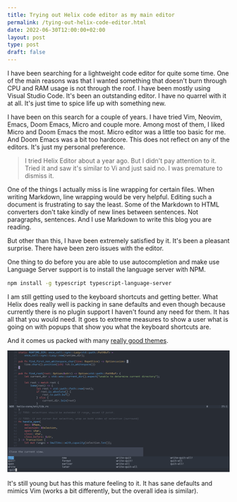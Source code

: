 ```yaml
---
title: Trying out Helix code editor as my main editor
permalink: /tying-out-helix-code-editor.html
date: 2022-06-30T12:00:00+02:00
layout: post
type: post
draft: false
---
```


I have been searching for a lightweight code editor for quite some time. One of
the main reasons was that I wanted something that doesn't burn through CPU and
RAM usage is not through the roof. I have been mostly using Visual Studio Code.
It's been an outstanding editor. I have no quarrel with it at all. It's just
time to spice life up with something new.

I have been on this search for a couple of years. I have tried Vim, Neovim,
Emacs, Doom Emacs, Micro and couple more. Among most of them, I liked Micro and
Doom Emacs the most. Micro editor was a little too basic for me. And Doom Emacs
was a bit too hardcore. This does not reflect on any of the editors. It's just
my personal preference.

> I tried Helix Editor about a year ago. But I didn't pay attention to it.
> Tried it and saw it's similar to Vi and just said no. I was premature to
> dismiss it.

One of the things I actually miss is line wrapping for certain files. When
writing Markdown, line wrapping would be very helpful. Editing such a document
is frustrating to say the least. Some of the Markdown to HTML converters don't
take kindly of new lines between sentences. Not paragraphs, sentences. And I use
Markdown to write this blog you are reading.

But other than this, I have been extremely satisfied by it. It's been a pleasant
surprise. There have been zero issues with the editor.

One thing to do before you are able to use autocompletion and make use Language
Server support is to install the language server with NPM.

```sh
npm install -g typescript typescript-language-server
```

I am still getting used to the keyboard shortcuts and getting better. What Helix
does really well is packing in sane defaults and even though because currently
there is no plugin support I haven't found any need for them. It has all that
you would need. It goes to extreme measures to show a user what is going on with
popups that show you what the keyboard shortcuts are.

And it comes us packed with many
[really good themes](https://github.com/helix-editor/helix/wiki/Themes).

![Editor](/assets/posts/helix-editor/editor.png)

It's still young but has this mature feeling to it. It has sane defaults and
mimics Vim (works a bit differently, but the overall idea is similar).
